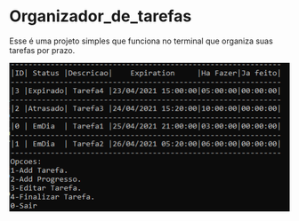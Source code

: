 # Organizador_de_tarefas

Esse é uma projeto simples que funciona no terminal que organiza suas tarefas por prazo.

![alt text](https://github.com/IgorCoura/Organizador_de_tarefas/blob/main/Terminal.png)
